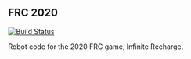 ## FRC 2020

[![Build Status](https://travis-ci.com/Team4159/FRC-2020.svg?branch=master)](https://travis-ci.com/Team4159/FRC-2020)

Robot code for the 2020 FRC game, Infinite Recharge.
